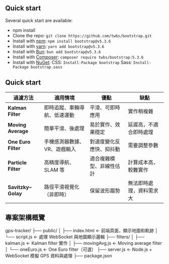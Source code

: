 ## Quick start

Several quick start are available:

- npm install
- Clone the repo: `git clone https://github.com/twbs/bootstrap.git`
- Install with [npm](https://www.npmjs.com/): `npm install bootstrap@v5.3.6`
- Install with [yarn](https://yarnpkg.com/): `yarn add bootstrap@v5.3.6`
- Install with [Bun](https://bun.sh/): `bun add bootstrap@v5.3.6`
- Install with [Composer](https://getcomposer.org/): `composer require twbs/bootstrap:5.3.6`
- Install with [NuGet](https://www.nuget.org/): CSS: `Install-Package bootstrap` Sass: `Install-Package bootstrap.sass`


## Quick start

| 過濾方法                | 適用情境            | 優點           | 缺點           |
| ------------------- | --------------- | ------------ | ------------ |
| **Kalman Filter**   | 即時追蹤、車輛導航、低速運動  | 平滑、可即時應用     | 實作稍複雜        |
| **Moving Average**  | 簡單平滑、後處理        | 易於實作、效果穩定    | 延遲高，不適合即時處理  |
| **One Euro Filter** | 手機感測器數據、VR、遊戲輸入 | 對速度變化反應快、抑抖動 | 需要調整參數       |
| **Particle Filter** | 高精度導航、SLAM 等    | 適合複雜模型、非線性估計 | 計算成本高，較難實作   |
| **Savitzky–Golay**  | 路徑平滑視覺化（非即時）    | 保留波形趨勢       | 無法即時處理，資料需求大 |

## 專案架構概覽

gps-tracker/
├── public/
│   ├── index.html       ← 前端頁面，顯示地圖和軌跡
│   └── script.js        ← 處理 WebSocket 與地圖顯示邏輯
├── filters/
│   ├── kalman.js        ← Kalman filter 實作
│   ├── movingAvg.js     ← Moving average filter
│   └── oneEuro.js       ← One Euro filter（可選）
├── server.js            ← Node.js + WebSocket 模擬 GPS 資料與處理
├── package.json
